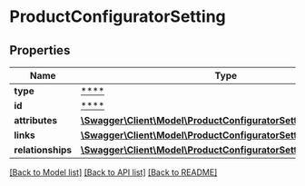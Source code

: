 # ProductConfiguratorSetting

## Properties
Name | Type | Description | Notes
------------ | ------------- | ------------- | -------------
**type** | [****](.md) |  | [optional] 
**id** | [****](.md) |  | [optional] 
**attributes** | [**\Swagger\Client\Model\ProductConfiguratorSettingAttributes**](ProductConfiguratorSettingAttributes.md) |  | [optional] 
**links** | [**\Swagger\Client\Model\ProductConfiguratorSettingLinks**](ProductConfiguratorSettingLinks.md) |  | [optional] 
**relationships** | [**\Swagger\Client\Model\ProductConfiguratorSettingRelationships**](ProductConfiguratorSettingRelationships.md) |  | [optional] 

[[Back to Model list]](../../README.md#documentation-for-models) [[Back to API list]](../../README.md#documentation-for-api-endpoints) [[Back to README]](../../README.md)

